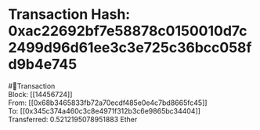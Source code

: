 
Transaction Hash: 0xac22692bf7e58878c0150010d7c2499d96d61ee3c3e725c36bcc058fd9b4e745
====================================================================================
  
#💸Transaction  
Block: [[14456724]]  
From: [[0x68b3465833fb72a70ecdf485e0e4c7bd8665fc45]]  
To: [[0x345c374a460c3c8e4971f312b3c6e9865bc34404]]  
Transferred: 0.5212195078951883 Ether